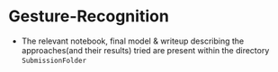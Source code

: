 # Gesture-Recognition
* The relevant notebook, final model & writeup describing the approaches(and their results) tried are present within the directory `SubmissionFolder`
